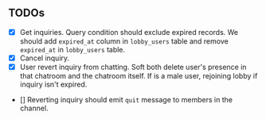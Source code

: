 ## TODOs

- [x] Get inquiries. Query condition should exclude expired records. We should add `expired_at` column in `lobby_users` table and remove `expired_at` in `lobby_users` table.
- [x] Cancel inquiry. 
- [x] User revert inquiry from chatting. Soft both delete user's presence in that chatroom and the chatroom itself. If is a male user, rejoining lobby if inquiry isn't expired.
- [] Reverting inquiry should emit `quit` message to members in the channel.